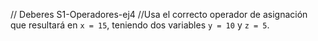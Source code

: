 // Deberes S1-Operadores-ej4
//Usa el correcto operador de asignación que resultará en `x = 15`, teniendo dos variables `y = 10` y `z = 5`.
